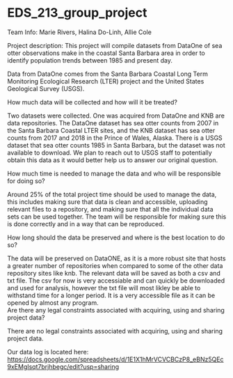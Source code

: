 # EDS_213_group_project

Team Info:
Marie Rivers, 
Halina Do-Linh, 
Allie Cole

Project description: This project will compile datasets from DataOne of sea otter observations make in the coastal Santa Barbara area in order to identify population trends between 1985 and present day.

Data from DataOne comes from the Santa Barbara Coastal Long Term Monitoring Ecological Research (LTER) project and the United States Geological Survey (USGS).


How much data will be collected and how will it be treated?

Two datasets were collected. One was acquired from DataOne and KNB are data repositories. The DataOne dataset has sea otter counts from 2007 in the Santa Barbara Coastal LTER sites, and the KNB dataset has sea otter counts from 2017 and 2018 in the Prince of Wales, Alaska. There is a USGS dataset that sea otter counts 1985 in Santa Barbara, but the dataset was not available to download. We plan to reach out to USGS staff to potentially obtain this data as it would better help us to answer our original question.		

How much time is needed to manage the data and who will be responsible for doing so?

Around 25% of the total project time should be used to manage the data, this includes making sure that data is clean and accessible, uploading relevant files to a repository, and making sure that all the individual data sets can be used together. The team will be responsible for making sure this is done correctly and in a way that can be reproduced. 					
					
How long should the data be preserved and where is the best location to do so?

The data will be preserved on DataONE, as it is a more robust site that hosts a greater number of repositories when compared to some of the other data repository sites like knb. The relevant data will be saved as both a csv and txt file. The csv for now is very accessiable and can quickly be downloaded and used for analysis, however the txt file will most likley be able to withstand time for a longer period. It is a very accessible file as it can be opened by almost any program. 					
Are there any legal constraints associated with acquiring, using and sharing project data?

There are no legal constraints associated with acquiring, using and sharing project data. 					
					
Our data log is located here: https://docs.google.com/spreadsheets/d/1E1X1hMrVCVCBCzP8_eBNz5QEc9xEMgIsqt7brjhbegc/edit?usp=sharing					
					